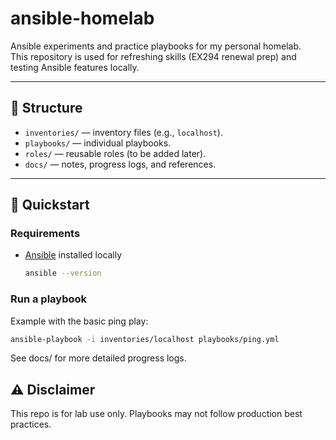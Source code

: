 # ansible-homelab

Ansible experiments and practice playbooks for my personal homelab.  
This repository is used for refreshing skills (EX294 renewal prep) and testing Ansible features locally.

---

## 📂 Structure
- `inventories/` — inventory files (e.g., `localhost`).
- `playbooks/` — individual playbooks.
- `roles/` — reusable roles (to be added later).
- `docs/` — notes, progress logs, and references.

---

## 🚀 Quickstart

### Requirements
- [Ansible](https://docs.ansible.com/) installed locally  
  ```bash
  ansible --version
  ```

### Run a playbook

Example with the basic ping play:
```bash
ansible-playbook -i inventories/localhost playbooks/ping.yml
```

See docs/ for more detailed progress logs.

## ⚠️ Disclaimer

This repo is for lab use only. Playbooks may not follow production best practices.